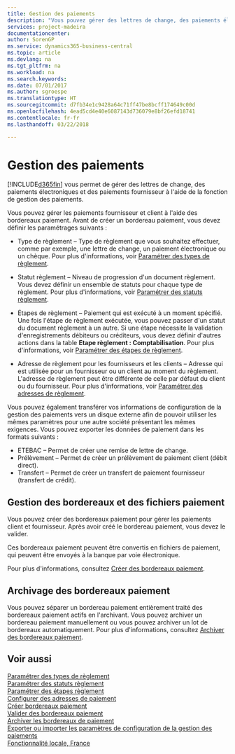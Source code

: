 ```yaml
---
title: Gestion des paiements
description: "Vous pouvez gérer des lettres de change, des paiements électroniques et des paiements fournisseur à l'aide de la fonction de gestion des paiements."
services: project-madeira
documentationcenter: 
author: SorenGP
ms.service: dynamics365-business-central
ms.topic: article
ms.devlang: na
ms.tgt_pltfrm: na
ms.workload: na
ms.search.keywords: 
ms.date: 07/01/2017
ms.author: sgroespe
ms.translationtype: HT
ms.sourcegitcommit: d7fb34e1c9428a64c71ff47be8bcff174649c00d
ms.openlocfilehash: 4ead5cd4e40e6087143d736079e8bf26efd18741
ms.contentlocale: fr-fr
ms.lasthandoff: 03/22/2018

---
```

# <a name="payment-management"></a>Gestion des paiements
[!INCLUDE[d365fin](../../includes/d365fin_md.md)] vous permet de gérer des lettres de change, des paiements électroniques et des paiements fournisseur à l'aide de la fonction de gestion des paiements.  

Vous pouvez gérer les paiements fournisseur et client à l'aide des bordereaux paiement. Avant de créer un bordereau paiement, vous devez définir les paramétrages suivants :  

- Type de règlement – Type de règlement que vous souhaitez effectuer, comme par exemple, une lettre de change, un paiement électronique ou un chèque. Pour plus d'informations, voir [Paramétrer des types de règlement](how-to-set-up-payment-classes.md).  

- Statut règlement – Niveau de progression d'un document règlement. Vous devez définir un ensemble de statuts pour chaque type de règlement. Pour plus d'informations, voir [Paramétrer des statuts règlement](how-to-set-up-payment-statuses.md).  

- Étapes de règlement – Paiement qui est exécuté à un moment spécifié. Une fois l'étape de règlement exécutée, vous pouvez passer d'un statut du document règlement à un autre. Si une étape nécessite la validation d'enregistrements débiteurs ou créditeurs, vous devez définir d'autres actions dans la table **Etape règlement : Comptabilisation**. Pour plus d'informations, voir [Paramétrer des étapes de règlement](how-to-set-up-payment-steps.md).  

- Adresse de règlement pour les fournisseurs et les clients – Adresse qui est utilisée pour un fournisseur ou un client au moment du règlement. L'adresse de règlement peut être différente de celle par défaut du client ou du fournisseur. Pour plus d'informations, voir [Paramétrer des adresses de règlement](how-to-set-up-payment-addresses.md).  

Vous pouvez également transférer vos informations de configuration de la gestion des paiements vers un disque externe afin de pouvoir utiliser les mêmes paramètres pour une autre société présentant les mêmes exigences. Vous pouvez exporter les données de paiement dans les formats suivants :  

- ETEBAC – Permet de créer une remise de lettre de change.  
- Prélèvement – Permet de créer un prélèvement de paiement client (débit direct).  
- Transfert – Permet de créer un transfert de paiement fournisseur (transfert de crédit).  

## <a name="managing-payment-slips-and-files"></a>Gestion des bordereaux et des fichiers paiement  
Vous pouvez créer des bordereaux paiement pour gérer les paiements client et fournisseur. Après avoir créé le bordereau paiement, vous devez le valider.  

Ces bordereaux paiement peuvent être convertis en fichiers de paiement, qui peuvent être envoyés à la banque par voie électronique.  

Pour plus d'informations, consultez [Créer des bordereaux paiement](how-to-create-payment-slips.md).  

## <a name="archiving-payment-slips"></a>Archivage des bordereaux paiement  
Vous pouvez séparer un bordereau paiement entièrement traité des bordereaux paiement actifs en l'archivant. Vous pouvez archiver un bordereau paiement manuellement ou vous pouvez archiver un lot de bordereaux automatiquement. Pour plus d'informations, consultez [Archiver des bordereaux paiement](how-to-archive-payment-slips.md).  

## <a name="see-also"></a>Voir aussi  
 [Paramétrer des types de règlement](how-to-set-up-payment-classes.md)   
 [Paramétrer des statuts règlement](how-to-set-up-payment-statuses.md)   
 [Paramétrer des étapes règlement](how-to-set-up-payment-steps.md)   
 [Configurer des adresses de paiement](how-to-set-up-payment-addresses.md)   
 [Créer bordereaux paiement](how-to-create-payment-slips.md)   
 [Valider des bordereaux paiement](how-to-post-payment-slips.md)   
 [Archiver les bordereaux de paiement](how-to-archive-payment-slips.md)   
 [Exporter ou importer les paramètres de configuration de la gestion des paiements](how-to-export-or-import-payment-management-setup-parameters.md)   
 [Fonctionnalité locale, France](france-local-functionality.md)

